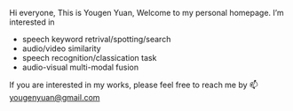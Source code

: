 Hi everyone, This is Yougen Yuan, Welcome to my personal homepage. I’m interested in
- speech keyword retrival/spotting/search 
- audio/video similarity
- speech recognition/classication task
- audio-visual multi-modal fusion

If you are interested in my works, please feel free to reach me by 📫 yougenyuan@gmail.com

<!---
ygyuan/ygyuan is a ✨ special ✨ repository because its `README.md` (this file) appears on your GitHub profile.
You can click the Preview link to take a look at your changes.
--->
